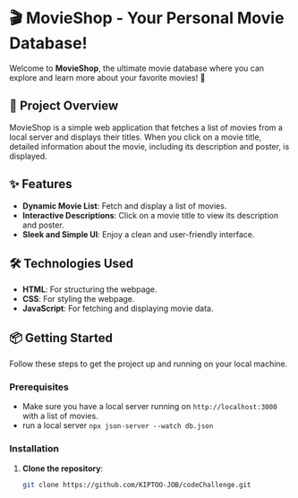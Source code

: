 # 🎬 MovieShop - Your Personal Movie Database!

Welcome to **MovieShop**, the ultimate movie database where you can explore and learn more about your favorite movies! 🎥

## 🚀 Project Overview

MovieShop is a simple web application that fetches a list of movies from a local server and displays their titles. When you click on a movie title, detailed information about the movie, including its description and poster, is displayed.

## ✨ Features

- **Dynamic Movie List**: Fetch and display a list of movies.
- **Interactive Descriptions**: Click on a movie title to view its description and poster.
- **Sleek and Simple UI**: Enjoy a clean and user-friendly interface.

## 🛠️ Technologies Used

- **HTML**: For structuring the webpage.
- **CSS**: For styling the webpage.
- **JavaScript**: For fetching and displaying movie data.

## 📦 Getting Started

Follow these steps to get the project up and running on your local machine.

### Prerequisites

- Make sure you have a local server running on `http://localhost:3000` with a list of movies.
- run a local server `npx json-server --watch db.json`

### Installation

1. **Clone the repository**:

   ```sh
   git clone https://github.com/KIPTOO-JOB/codeChallenge.git

   ```
